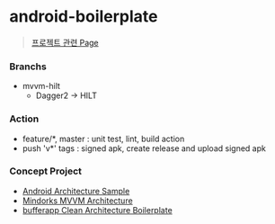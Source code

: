# android-boilerplate
> [프로젝트 관련 Page](https://www.notion.so/Kotlin-for-Android-b4424a4b78f24f1e9c2908707d1bf227)

### Branchs
- mvvm-hilt
  - Dagger2 -> HILT

### Action
- feature/*, master : unit test, lint, build action
- push 'v*' tags : signed apk, create release and upload signed apk

### Concept Project
- [Android Architecture Sample](https://github.com/android/architecture-samples/tree/dagger-android)
- [Mindorks MVVM Architecture](https://www.notion.so/Architecture-8afb268ecb1c4b6a960e53faf52f4b68#8635152aa43a48348e12ba96ed7d28b0)
- [bufferapp Clean Architecture Boilerplate](https://www.notion.so/Architecture-8afb268ecb1c4b6a960e53faf52f4b68#3771bf98958d403eac5aca84cd94208d)
